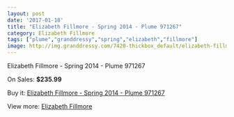 ```yaml
---
layout: post
date: '2017-01-18'
title: "Elizabeth Fillmore - Spring 2014 - Plume 971267"
category: Elizabeth Fillmore
tags: ["plume","granddressy","spring","elizabeth","fillmore"]
image: http://img.granddressy.com/7420-thickbox_default/elizabeth-fillmore-spring-2014-plume-971267.jpg
---
```

Elizabeth Fillmore - Spring 2014 - Plume 971267

On Sales: **$235.99**
<a href="https://www.granddressy.com/en/elizabeth-fillmore/6674-elizabeth-fillmore-spring-2014-plume-971267.html"><amp-img layout="responsive" width="600" height="600" src="//img.granddressy.com/7420-thickbox_default/elizabeth-fillmore-spring-2014-plume-971267.jpg" alt="Elizabeth Fillmore - Spring 2014 - Plume 971267 0" /></a>
<a href="https://www.granddressy.com/en/elizabeth-fillmore/6674-elizabeth-fillmore-spring-2014-plume-971267.html"><amp-img layout="responsive" width="600" height="600" src="//img.granddressy.com/7421-thickbox_default/elizabeth-fillmore-spring-2014-plume-971267.jpg" alt="Elizabeth Fillmore - Spring 2014 - Plume 971267 1" /></a>

Buy it: [Elizabeth Fillmore - Spring 2014 - Plume 971267](https://www.granddressy.com/en/elizabeth-fillmore/6674-elizabeth-fillmore-spring-2014-plume-971267.html "Elizabeth Fillmore - Spring 2014 - Plume 971267")

View more: [Elizabeth Fillmore](https://www.granddressy.com/en/38-elizabeth-fillmore "Elizabeth Fillmore")